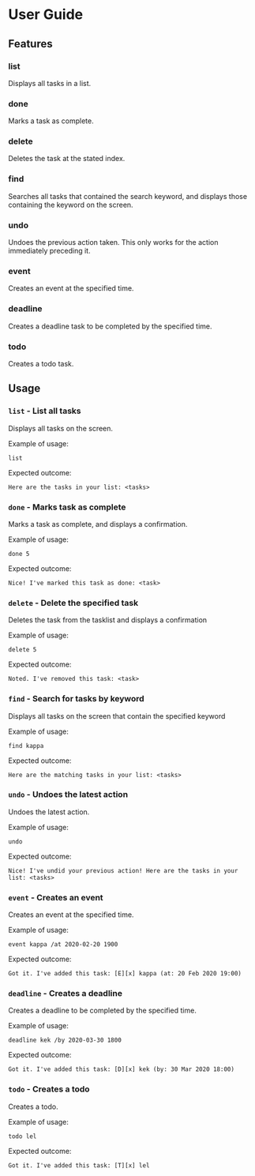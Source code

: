 # User Guide

## Features 

### list 
Displays all tasks in a list.

### done
Marks a task as complete.

### delete
Deletes the task at the stated index.

### find
Searches all tasks that contained the search keyword, and displays those containing the keyword 
on the screen.

### undo
Undoes the previous action taken. This only works for the action immediately preceding it.

### event
Creates an event at the specified time.

### deadline
Creates a deadline task to be completed by the specified time.

### todo
Creates a todo task.

## Usage

### `list` - List all tasks

Displays all tasks on the screen.

Example of usage: 

`list`

Expected outcome:

`Here are the tasks in your list:
 <tasks>
 `

### `done` - Marks task as complete

Marks a task as complete, and displays a confirmation.

Example of usage: 

`done 5`

Expected outcome:

`Nice! I've marked this task as done:
 <task>
 `

### `delete` - Delete the specified task

Deletes the task from the tasklist and displays a confirmation

Example of usage: 

`delete 5`

Expected outcome:

`Noted. I've removed this task:
 <task>
 `

### `find` - Search for tasks by keyword

Displays all tasks on the screen that contain the specified keyword

Example of usage: 

`find kappa`

Expected outcome:

`Here are the matching tasks in your list:
 <tasks>
 `

### `undo` - Undoes the latest action

Undoes the latest action.

Example of usage: 

`undo`

Expected outcome:

`Nice! I've undid your previous action!
 Here are the tasks in your list:
 <tasks>
 `

### `event` - Creates an event

Creates an event at the specified time.

Example of usage: 

`event kappa /at 2020-02-20 1900`

Expected outcome:

`Got it. I've added this task:
 [E][x] kappa (at: 20 Feb 2020 19:00)
 `

### `deadline` - Creates a deadline

Creates a deadline to be completed by the specified time.

Example of usage: 

`deadline kek /by 2020-03-30 1800`

Expected outcome:

`Got it. I've added this task:
 [D][x] kek (by: 30 Mar 2020 18:00)
 `

### `todo` - Creates a todo

Creates a todo.

Example of usage: 

`todo lel`

Expected outcome:

`Got it. I've added this task:
 [T][x] lel
 `
